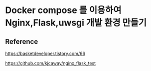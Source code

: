 # Docker compose 를 이용하여 Nginx,Flask,uwsgi 개발 환경 만들기







## Reference

https://basketdeveloper.tistory.com/66

https://github.com/kjcaway/nginx_flask_test